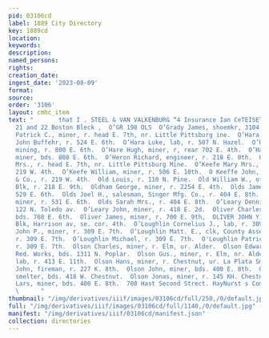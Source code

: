 ```yaml
---
pid: 03106cd
label: 1889 City Directory
key: 1889cd
location: 
keywords: 
description: 
named_persons: 
rights: 
creation_date: 
ingest_date: '2023-08-09'
format: 
source: 
order: '3106'
layout: cmhc_item
text: "       that I . STEEL & VAN VALKENBURG “4 Insurance Ian CeTEISETTeTTee Agency,
  21 and 22 Boston Bleck ,  O’GR 198 OLS  O’Grady James, shoemkr, 3104 E. 5th.  O°Grady
  Patrick C., miner, r. head E. 7th, nr. Little Pittsburg ine.  O’Hara Hugh, driver,
  John Buffehr, r. 524 E. 6th.  O’Hara Luke, lab, r. 507 N. Hazel.  O’Hara Michael,
  mining, r. 800 E. 6th.  O’Hare Hugh, miner, r, rear 702 E. 4th.  O’Hare Michael,
  miner, bds. 808 E. 6th.  O’Heron Richard, engineer, r. 218 E. 8th.  O’Kane Ellen
  Mrs., r. head E. 7th, nr. Little Pittsburg Mine.  O’Keefe Mary Mrs., dressmkr, r.
  219 W. 4th.  O’Keefe William, miner, r. 506 E. 10th.  O Keeffe John, shoemkr, Ringle
  & Co., r. 219 W. 4th.  Old Louis, r. 110 N. Pine.  Old William W., office, 29 Quincy
  Blk, r. 218 E. 9th.  Oldham George, miner, r. 2254 E. 4th.  Olds James, miner, r.
  529 E. 6th.  Olds Joel H., salesman, Singer Mfg. Co., r. 404 E. 8th.  Olds John,
  miner, r. 531 E. 6th.  Olds Sarah Mrs., r. 404 E. 8th.  O’Leary Dennis, miner, r.
  122 N. Toledo av.  O’Leary John, miner, r. 418 E. 2d.  Oliver Charles H., driller,
  bds. 708 E. 6th.  Oliver James, miner, r. 700 E. 9th,  OLIVER JOHN Y., office, Breene
  Blk, Harrison av, se. cor. 4th.  O’Loughlin Cornelius J., lab, r. 309 E. 7th.  O’Lougblin
  John P., miner, r. 309 E. 7th.  O’Loughlin Matt. E., clk, County Assessor’s Office,
  r. 309 E. 7th.  O’Loughlin Michael, r. 309 E. 7th.  O'Loughlin Patrick A., miner,
  r. 309 E. 7th.  Olson Charles, miner, r. Elm, ur. Alder.  Olson Edward, lab, Harrison
  Red. Works, bds. 1311 N. Poplar.  Olson Gus., miner, r. Elm, nr. Alder.  Olson Hans,
  lab, r. 413 E. 11th.  Olson Hans, miner, r. Chestnut, ur. La Plata Smelter.  Olson
  John, fireman, r. 227 K. 8th.  Olson John, miner, bds. 400 E. 8th.  Olson John,
  smelter, bds. 418 W. Chestnut.  Olson Jonas, miner, r. 145 KH. Chestnut.  Olson
  Lars, miner, bds. 400 E. 8th.  708 Hast Second Strect. HayNurst s Com’ | Restaurant
  \      "
thumbnail: "/img/derivatives/iiif/images/03106cd/full/250,/0/default.jpg"
full: "/img/derivatives/iiif/images/03106cd/full/1140,/0/default.jpg"
manifest: "/img/derivatives/iiif/03106cd/manifest.json"
collection: directories
---
```

